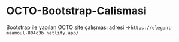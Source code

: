 # OCTO-Bootstrap-Calismasi

Bootstrap ile yapılan OCTO site çalışması adresi =>``https://elegant-maamoul-804c3b.netlify.app/``
